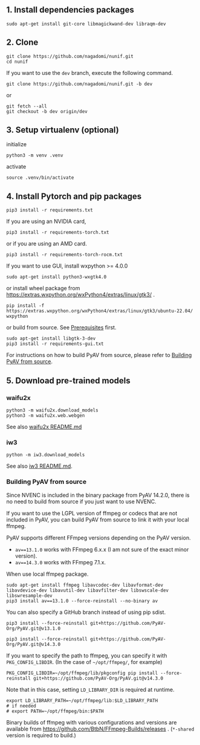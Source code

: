 ## 1. Install dependencies packages

```
sudo apt-get install git-core libmagickwand-dev libraqm-dev
```

## 2. Clone

```
git clone https://github.com/nagadomi/nunif.git
cd nunif
```

If you want to use the `dev` branch, execute the following command.
```
git clone https://github.com/nagadomi/nunif.git -b dev
```
or
```
git fetch --all
git checkout -b dev origin/dev
```

## 3. Setup virtualenv (optional)

initialize
```
python3 -m venv .venv
```

activate
```
source .venv/bin/activate
```

## 4. Install Pytorch and pip packages

```
pip3 install -r requirements.txt
```
If you are using an NVIDIA card, 
```
pip3 install -r requirements-torch.txt
```
or if you are using an AMD card.
```
pip3 install -r requirements-torch-rocm.txt
```

If you want to use GUI, install wxpython >= 4.0.0
```
sudo apt-get install python3-wxgtk4.0
```
or install wheel package from https://extras.wxpython.org/wxPython4/extras/linux/gtk3/ .
```
pip install -f https://extras.wxpython.org/wxPython4/extras/linux/gtk3/ubuntu-22.04/ wxpython
```
or build from source. See [Prerequisites](https://github.com/wxWidgets/Phoenix#prerequisites) first.
```
sudo apt-get install libgtk-3-dev
pip3 install -r requirements-gui.txt
```

For instructions on how to build PyAV from source, please refer to [Building PyAV from source](#building-pyav-from-source).

## 5. Download pre-trained models

### waifu2x

```
python3 -m waifu2x.download_models
python3 -m waifu2x.web.webgen
```

See also [waifu2x README.md](waifu2x/README.md)

### iw3

```
python -m iw3.download_models
```

See also [iw3 README.md](iw3/README.md).


### Building PyAV from source

Since NVENC is included in the binary package from PyAV 14.2.0, there is no need to build from source if you just want to use NVENC.

If you want to use the LGPL version of ffmpeg or codecs that are not included in PyAV, you can build PyAV from source to link it with your local ffmpeg.

PyAV supports different FFmpeg versions depending on the PyAV version.
- `av==13.1.0` works with FFmpeg 6.x.x (I am not sure of the exact minor version).
- `av==14.3.0` works with FFmpeg 7.1.x.

When use local ffmpeg package.
```
sudo apt-get install ffmpeg libavcodec-dev libavformat-dev libavdevice-dev libavutil-dev libavfilter-dev libswscale-dev libswresample-dev
pip3 install av==13.1.0 --force-reinstall --no-binary av
```

You can also specify a GitHub branch instead of using pip sdist.
```
pip3 install --force-reinstall git+https://github.com/PyAV-Org/PyAV.git@v13.1.0
```
```
pip3 install --force-reinstall git+https://github.com/PyAV-Org/PyAV.git@v14.3.0
```

If you want to specify the path to ffmpeg, you can specify it with `PKG_CONFIG_LIBDIR`. (In the case of `~/opt/ffmpeg/`, for example)
```
PKG_CONFIG_LIBDIR=~/opt/ffmpeg/lib/pkgconfig pip install --force-reinstall git+https://github.com/PyAV-Org/PyAV.git@v14.3.0
```
Note that in this case, setting `LD_LIBRARY_DIR` is required at runtime.
```
export LD_LIBRARY_PATH=~/opt/ffmpeg/lib:$LD_LIBRARY_PATH
# if needed
# export PATH=~/opt/ffmpeg/bin:$PATH
```

Binary builds of ffmpeg with various configurations and versions are available from https://github.com/BtbN/FFmpeg-Builds/releases .
(`*-shared` version is required to build.)
